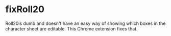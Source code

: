 # fixRoll20
Roll20is dumb and doesn't have an easy way of showing which boxes in the character sheet are editable. This Chrome extension fixes that.
